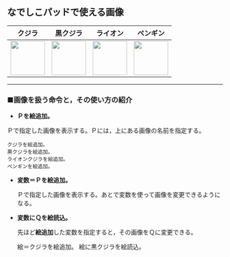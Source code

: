 なでしこパッドで使える画像
---

|クジラ|黒クジラ|ライオン|ペンギン|
|:----:|:----:|:----:|:----:|
|<img src="./img/kujira.png" width=80 height=80>|<img src="./img/kujira-bk.png" width=80 height=80>|<img src="./img/lion.gif" width=80 height=80>|<img src="./img/penguin.gif" width=80 height=80>|

---

### ■画像を扱う命令と，その使い方の紹介

- **Ｐを絵追加。**

Ｐで指定した画像を表示する。Ｐには，上にある画像の名前を指定する。

```
クジラを絵追加。
黒クジラを絵追加。
ライオンクジラを絵追加。
ペンギンを絵追加。
```

- **変数＝Ｐを絵追加。**

  Ｐで指定した画像を表示する。あとで変数を使って画像を変更できるようになる。

- **変数にＱを絵読込。**

  先ほど**絵追加**した変数を指定すると，その画像をＱに変更できる。

	絵＝クジラを絵追加。
	絵に黒クジラを絵読込。

